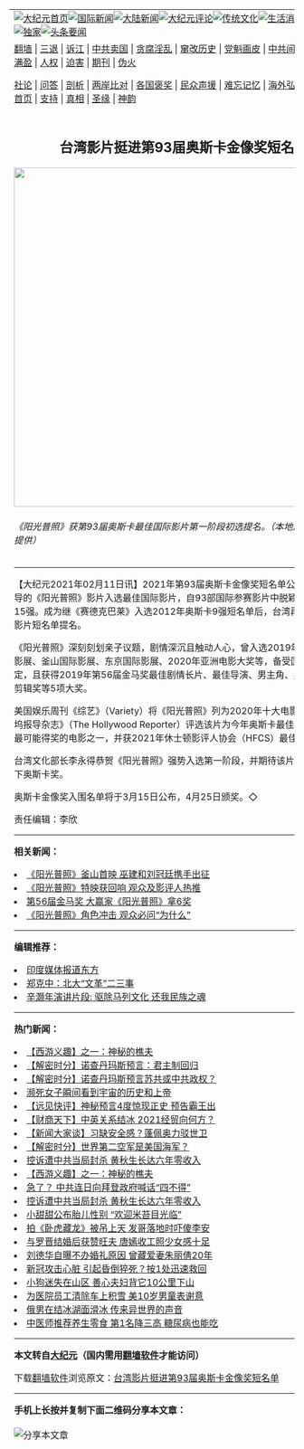 <a name="1" id="1" target="_blank"></a><span id="1"></span>
<table align=center border="0"><tr><td colspan="2" VALIGN=TOP><a href="https://github.com/virneq315/djy/blob/master/gb/nf1351518.md#1"><img src="https://raw.githubusercontent.com/virneq315/www/master/t/djy/1.jpg" title="大纪元首页" alt="大纪元首页"></a><a href="https://github.com/virneq315/djy/blob/master/gb/n24hr.md#1"><img src="https://raw.githubusercontent.com/virneq315/www/master/t/djy/3.jpg" title="国际新闻" alt="国际新闻"></a><a href="https://github.com/virneq315/djy/blob/master/gb/nsc413.md#1"><img src="https://raw.githubusercontent.com/virneq315/www/master/t/djy/4.jpg" title="大陆新闻" alt="大陆新闻"></a><a href="https://github.com/virneq315/djy/blob/master/gb/news392.md#1"><img src="https://raw.githubusercontent.com/virneq315/www/master/t/djy/5.jpg" title="大纪元评论" alt="大纪元评论"></a><a href="https://github.com/virneq315/djy/blob/master/gb/news2007.md#1"><img src="https://raw.githubusercontent.com/virneq315/www/master/t/djy/6.jpg" title="传统文化" alt="传统文化"></a><a href="https://github.com/virneq315/djy/blob/master/gb/news2008.md#1"><img src="https://raw.githubusercontent.com/virneq315/www/master/t/djy/7.jpg" title="生活消费" alt="生活消费"></a><a href="https://github.com/virneq315/djy/blob/master/gb/ncyule.md#1"><img src="https://raw.githubusercontent.com/virneq315/www/master/t/djy/8.jpg" title="娱乐休闲" alt="娱乐休闲"></a><a href="https://github.com/virneq315/djy/blob/master/gb/nsc1002.md#1"><img src="https://raw.githubusercontent.com/virneq315/www/master/t/djy/9.jpg" title="健康" alt="健康"></a><a href="https://github.com/virneq315/djy/blob/master/gb/nf6092.md#1"><img src="https://raw.githubusercontent.com/virneq315/www/master/t/djy/10a.jpg" title="独家" alt="独家"></a><a href="https://github.com/virneq315/djy/blob/master/gb/nf4514.md#1"><img src="https://raw.githubusercontent.com/virneq315/www/master/t/djy/12a.jpg" title="头条要闻" alt="头条要闻"></a></td></tr>
<tr><td colspan="2" VALIGN=TOP><a target="_blank" href="https://github.com/virneq315/www/blob/master/README.md?zsrh#1">翻墙</a> | <a target="_blank" href="https://github.com/virneq315/djy/blob/master/gb/nf5657.md#1">三退</a> | <a target="_blank" href="https://github.com/virneq315/djy/blob/master/gb/nf6124.md#1">诉江</a> | <a target="_blank" href="https://github.com/virneq315/djy/blob/master/gb/nf1176117.md#1">中共卖国</a> | <a target="_blank" href="https://github.com/virneq315/djy/blob/master/gb/nf5773.md#1">贪腐淫乱</a> | <a target="_blank" href="https://github.com/virneq315/djy/blob/master/gb/nf1176115.md#1">窜改历史</a> | <a target="_blank" href="https://github.com/virneq315/djy/blob/master/gb/nf1176107.md#1">党魁画皮</a> | <a target="_blank" href="https://github.com/virneq315/djy/blob/master/gb/nf1320400.md#1">中共间谍</a> | <a target="_blank" href="https://github.com/virneq315/djy/blob/master/gb/nf1176114.md#1">破坏传统</a> | <a target="_blank" href="https://github.com/virneq315/ntdtv/blob/master/gb/prog447_1.md#1">恶贯满盈</a> | <a target="_blank" href="https://github.com/virneq315/djy/blob/master/gb/ncid278.md#1">人权</a> | <a target="_blank" href="https://github.com/virneq315/djy/blob/master/gb/nf1176111.md#1">迫害</a> | <a target="_blank" href="https://gitlab.com/szzdlab/mh-qikan/blob/master/README.md#1">期刊</a> | <a target="_blank" href="https://github.com/virneq315/djy/blob/master/gb/nf5562.md#1">伪火</a></p><p><a target="_blank" href="https://github.com/virneq315/djy/blob/master/gb/9p.md#1">社论</a> | <a target="_blank" href="https://github.com/virneq315/djy/blob/master/gb/nf4378.md#1">问答</a> | <a target="_blank" href="https://github.com/virneq315/djy/blob/master/gb/nf5792.md#1">剖析</a> | <a target="_blank" href="https://github.com/virneq315/djy/blob/master/gb/nf5735.md#1">两岸比对</a> | <a target="_blank" href="https://github.com/virneq315/djy/blob/master/gb/nf6119.md#1">各国褒奖</a> | <a target="_blank" href="https://github.com/virneq315/djy/blob/master/gb/nf6120.md#1">民众声援</a> | <a target="_blank" href="https://github.com/virneq315/djy/blob/master/gb/nf1188594.md#1">难忘记忆</a> | <a target="_blank" href="https://github.com/virneq315/djy/blob/master/gb/nf3180.md#1">海外弘传</a> | <a target="_blank" href="https://github.com/virneq315/djy/blob/master/gb/nf5410.md#1">万人上访</a> | <a target="_blank" href="https://github.com/virneq315/www/blob/master/README.md?zsrh#1">平台首页</a> | <a target="_blank" href="https://github.com/virneq315/djy/blob/master/gb/nf4386.md#1">支持</a> | <a target="_blank" href="https://github.com/virneq315/djy/blob/master/gb/nf4389.md#1">真相</a> | <a target="_blank" href="https://github.com/virneq315/djy/blob/master/gb/nf5790.md#1">圣缘</a> | <a target="_blank" href="https://github.com/virneq315/djy/blob/master/gb/nf4786.md#1">神韵</a></td></tr>
<tr><td VALIGN=TOP width="626"><h2 align=center>台湾影片挺进第93届奥斯卡金像奖短名单</h2>
<img width="600" src="https://i.epochtimes.com/assets/uploads/2021/02/de9e25e0f65daa7d081cea399727bfa9-600x400.jpg" />
<h6>《阳光普照》获第93届奥斯卡最佳国际影片第一阶段初选提名。（本地风光电影公司提供）
</h6>
<hr>
	<p>【大纪元2021年02月11日讯】2021年第93届<ahref="https://github.com/virneq315/djy/blob/master/gb/tag/%E5%A5%A5%E6%96%AF%E5%8D%A1%E9%87%91%E5%83%8F%E5%A5%96.md#1">奥斯卡金像奖</a>短名单公布，钟孟宏执导的<ahref="https://github.com/virneq315/djy/blob/master/gb/tag/%E3%80%8A%E9%98%B3%E5%85%89%E6%99%AE%E7%85%A7%E3%80%8B.md#1">《阳光普照》</a>影片入选最佳国际影片，自93部国际参赛影片中脱颖而出，挤身前15强。成为继《赛德克巴莱》入选2012年奥斯卡9强短名单后，台湾再次进入国际影片短名单提名。</p>
<p><ahref="https://github.com/virneq315/djy/blob/master/gb/tag/%E3%80%8A%E9%98%B3%E5%85%89%E6%99%AE%E7%85%A7%E3%80%8B.md#1">《阳光普照》</a>深刻刻划亲子议题，剧情深沉且触动人心，曾入选2019年多伦多国际影展、釜山国际影展、东京国际影展、2020年亚洲电影大奖等，备受国际影展肯定，且获得2019年第56届金马奖最佳剧情长片、最佳导演、男主角、男配角、最佳剪辑奖等5项大奖。</p>
<p>美国娱乐周刊《综艺》（Variety）将《阳光普照》列为2020年十大电影之首；《好莱坞报导杂志》（The Hollywood Reporter）评选该片为今年奥斯卡最佳国际影片奖项最可能得奖的电影之一，并获2021年休士顿影评人协会（HFCS）最佳外语片奖。</p>
<p>台湾文化部长李永得恭贺《阳光普照》强势入选第一阶段，并期待该片能代表台湾拿下奥斯卡奖。</p>
<p><ahref="https://github.com/virneq315/djy/blob/master/gb/tag/%E5%A5%A5%E6%96%AF%E5%8D%A1%E9%87%91%E5%83%8F%E5%A5%96.md#1">奥斯卡金像奖</a>入围名单将于3月15日公布，4月25日颁奖。◇</p>
<p>责任编辑：李欣</p>
	
<hr>


<strong>相关新闻：</strong>
<li><a href="https://github.com/virneq315/djy/blob/master/gb/19/10/9/n11577660.md#1">《阳光普照》釜山首映 巫建和刘冠廷携手出征</a></li>
<li><a href="https://github.com/virneq315/djy/blob/master/gb/19/10/25/n11612153.md#1">《阳光普照》特映获回响 观众及影评人热推</a></li>
<li><a href="https://github.com/virneq315/djy/blob/master/gb/19/11/21/n11671072.md#1">第56届金马奖 大赢家《阳光普照》拿6奖</a></li>
<li><a href="https://github.com/virneq315/djy/blob/master/gb/19/11/22/n11673418.md#1">《阳光普照》角色冲击 观众必问“为什么”</a></li>
<hr>


<strong>编辑推荐：</strong>
<li><a href="https://github.com/virneq315/djy/blob/master/gb/18/10/27/n10812623.md?dfh#1" target="_blank">印度媒体报道东方</a></li><li><a href="https://github.com/tsiac2612/djy/blob/master/gb/18/2/7/n10121258.md#1" target="_blank">郑克中：北大“文革”二三事</a></li><li><a href="https://github.com/tsiac2612/djy/blob/master/gb/11/10/16/n3402449.md#1" target="_blank">辛灏年演讲片段: 驱除马列文化 还我民族之魂</a></li>
<hr>

<strong>热门新闻：</strong>
<li><a href="https://github.com/hjntbb3179/djy/blob/master/gb/17/12/29/n10005600.md#1">【西游义趣】之一：神秘的樵夫</a></li>
<li><a href="https://github.com/hjntbb3179/djy/blob/master/gb/21/2/4/n12733732.md#1">【解密时分】诺查丹玛斯预言：君主制回归</a></li>
<li><a href="https://github.com/hjntbb3179/djy/blob/master/gb/21/2/8/n12741216.md#1">【解密时分】诺查丹玛斯预言苏共或中共政权？</a></li>
<li><a href="https://github.com/hjntbb3179/djy/blob/master/gb/21/2/5/n12735170.md#1">濒死女子瞬间看到宇宙的历史和上帝</a></li>
<li><a href="https://github.com/hjntbb3179/djy/blob/master/gb/21/2/6/n12737563.md#1">【远见快评】神秘预言4度惊现正史 预告霸王出</a></li>
<li><a href="https://github.com/hjntbb3179/djy/blob/master/gb/21/2/9/n12743374.md#1">【财商天下】中英关系结冰 2021经贸向何方？</a></li>
<li><a href="https://github.com/hjntbb3179/djy/blob/master/gb/21/2/10/n12745140.md#1">【新闻大家谈】习缺安全感？蓬佩奥力驳世卫</a></li>
<li><a href="https://github.com/hjntbb3179/djy/blob/master/gb/21/2/9/n12741753.md#1">【解密时分】世界第二空军是美国海军？</a></li>
<li><a href="https://github.com/hjntbb3179/djy/blob/master/gb/21/2/7/n12739306.md#1">控诉遭中共当局封杀 黄秋生长达六年零收入</a></li>
<li><a href="https://github.com/hjntbb3179/djy/blob/master/gb/17/12/29/n10005600.md#1">【西游义趣】之一：神秘的樵夫</a></li>
<li><a href="https://github.com/hjntbb3179/djy/blob/master/gb/21/2/8/n12740953.md#1">急了？ 中共连日向拜登政府喊话“四不得”</a></li>
<li><a href="https://github.com/hjntbb3179/djy/blob/master/gb/21/2/7/n12739306.md#1">控诉遭中共当局封杀 黄秋生长达六年零收入</a></li>
<li><a href="https://github.com/hjntbb3179/djy/blob/master/gb/21/2/8/n12740365.md#1">小甜甜公布胎儿性别 “欢迎米苔目光临”</a></li>
<li><a href="https://github.com/hjntbb3179/djy/blob/master/gb/21/2/7/n12739063.md#1">拍《卧虎藏龙》被吊上天 发哥落地时吓傻李安</a></li>
<li><a href="https://github.com/hjntbb3179/djy/blob/master/gb/21/2/8/n12741562.md#1">与罗晋结婚后获赞旺夫 唐嫣收工照少女感十足</a></li>
<li><a href="https://github.com/hjntbb3179/djy/blob/master/gb/21/2/7/n12739234.md#1">刘德华自曝不办婚礼原因 曾藏爱妻朱丽倩20年</a></li>
<li><a href="https://github.com/hjntbb3179/djy/blob/master/gb/21/2/8/n12741165.md#1">新冠攻击心脏 引起昏倒猝死？按1处迅速救回</a></li>
<li><a href="https://github.com/hjntbb3179/djy/blob/master/gb/21/2/9/n12742496.md#1">小狗迷失在山区 善心夫妇背它10公里下山</a></li>
<li><a href="https://github.com/hjntbb3179/djy/blob/master/gb/21/2/8/n12740251.md#1">为医院员工清除车上积雪 美10岁男童表谢意</a></li>
<li><a href="https://github.com/hjntbb3179/djy/blob/master/gb/21/2/10/n12744419.md#1">俄男在结冰湖面滑冰 传来异世界的声音</a></li>
<li><a href="https://github.com/hjntbb3179/djy/blob/master/gb/21/2/10/n12744061.md#1">中医师推荐养生零食 第1名降三高 糖尿病也能吃</a></li>
<hr>

<strong>本文转自<a href="https://www.epochtimes.com">大纪元</a>（国内需用<a href="https://github.com/virneq315/www/blob/master/README.md#8">翻墙软件</a>才能访问）</strong><p>下载<a href="https://github.com/virneq315/www/blob/master/README.md#8">翻墙软件</a>浏览原文：<a href="https://www.epochtimes.com/gb/21/2/10/n12745920.htm">台湾影片挺进第93届奥斯卡金像奖短名单</a></p><hr>

<strong>手机上长按并复制下面二维码分享本文章：</strong><br><br><img src="https://chart.apis.google.com/chart?cht=qr&chs=240x240&choe=UTF-8&chld=M|2&chl=https://github.com/virneq315/djy/blob/master/gb/21/2/10/n12745920.md%231" title="分享本文章"></td><td VALIGN=TOP><a href="https://github.com/virneq315/djy/blob/master/gb/16/1/21/n4622075.md?dfh#1" target="_blank"><img src="https://raw.githubusercontent.com/virneq315/djy/master/gb/300/wei-f1.jpg" title="中共的伪火骗局"  alt="中共的伪火骗局"></a><br><a href="https://github.com/virneq315/www/blob/master/README.md?dfh#9" target="_blank"><img src="https://raw.githubusercontent.com/virneq315/djy/master/gb/300/yong-h.jpg" title="永恒的见证"  alt="永恒的见证"></a><br><a href="https://github.com/virneq315/djy/blob/master/gb/13/9/29/n3974789.md?dfh#1" target="_blank"><img src="https://raw.githubusercontent.com/virneq315/djy/master/gb/300/shang-lnz.jpg" title="善良女子被中共投男牢"  alt="善良女子被中共投男牢"></a><br><a href="https://github.com/virneq315/djy/blob/master/gb/16/3/16/n4663449.md?dfh#1" target="_blank"><img src="https://raw.githubusercontent.com/virneq315/djy/master/gb/300/huo-z3.jpg" title="警卫目击活摘器官"  alt="警卫目击活摘器官"></a><br><a href="https://github.com/virneq315/djy/blob/master/gb/16/8/7/n8177641.md?dfh#1" target="_blank"><img src="https://raw.githubusercontent.com/virneq315/djy/master/gb/300/huo-z4.jpg" title="证人描述活摘恐怖"  alt="证人描述活摘恐怖"></a><br><a href="https://github.com/virneq315/djy/blob/master/gb/10/4/19/n2881569.md?dfh#1" target="_blank"><img src="https://raw.githubusercontent.com/virneq315/djy/master/gb/300/huo-z1.jpg" title="揭开活摘器官黑幕"  alt="揭开活摘器官黑幕"></a><br><a href="https://github.com/virneq315/djy/blob/master/gb/10/11/7/n3077476.md?dfh#1" target="_blank"><img src="https://raw.githubusercontent.com/virneq315/djy/master/gb/300/ma-ks.jpg" title="马克思的成魔之路"  alt="马克思的成魔之路"></a><br><a href="https://github.com/virneq315/djy/blob/master/gb/14/6/9/n4173977.md?dfh#1" target="_blank"><img src="https://raw.githubusercontent.com/virneq315/djy/master/gb/300/chang-zs.jpg" title="藏字石 蕴天机"  alt="藏字石 蕴天机"></a><br><a href="https://github.com/virneq315/djy/blob/master/gb/18/5/10/n10381511.md?dfh#1" target="_blank"><img src="https://raw.githubusercontent.com/virneq315/djy/master/gb/300/st1.jpg" title="关注3亿人三退"  alt="关注3亿人三退"></a><br><a href="https://github.com/virneq315/djy/blob/master/gb/18/3/21/n10237682.md?dfh#1" target="_blank"><img src="https://raw.githubusercontent.com/virneq315/djy/master/gb/300/jie-t.jpg" title="解体中共复兴中华"  alt="解体中共复兴中华"></a><br><a href="https://github.com/virneq315/djy/blob/master/gb/9/2/9/n2422991.md?dfh#1" target="_blank"><img src="https://raw.githubusercontent.com/virneq315/djy/master/gb/300/gao-zs.jpg" title="中共迫害良心律师"  alt="中共迫害良心律师"></a><br><a href="https://github.com/virneq315/djy/blob/master/gb/18/12/9/n10900044.md?dfh#1" target="_blank"><img src="https://raw.githubusercontent.com/virneq315/djy/master/gb/300/sj1.jpg" title="303万人举报江泽民"  alt="303万人举报江泽民"></a><br><a href="https://github.com/virneq315/djy/blob/master/gb/18/8/28/n10672014.md?dfh#1" target="_blank"><img src="https://raw.githubusercontent.com/virneq315/djy/master/gb/300/sj2.jpg" title="这些官员为何起诉江泽民"  alt="这些官员为何起诉江泽民"></a><br><a href="https://github.com/virneq315/djy/blob/master/gb/8/12/18/n2367165.md?dfh#1" target="_blank"><img src="https://raw.githubusercontent.com/virneq315/djy/master/gb/300/liangan.jpg" title="海峡两岸的强烈对比"  alt="海峡两岸的强烈对比"></a><br><a href="https://github.com/virneq315/djy/blob/master/gb/15/12/10/n4593139.md?dfh#1" target="_blank"><img src="https://raw.githubusercontent.com/virneq315/djy/master/gb/300/jia-ndzl.jpg" title="加拿大总理的贺信"  alt="加拿大总理的贺信"></a><br><a href="https://github.com/virneq315/djy/blob/master/gb/11/6/17/n3289382.md?dfh#1" target="_blank"><img src="https://raw.githubusercontent.com/virneq315/djy/master/gb/300/xiao-wd.jpg" title="探寻真相兼听则明"  alt="探寻真相兼听则明"></a><br><a href="https://github.com/virneq315/djy/blob/master/gb/18/10/27/n10812623.md?dfh#1" target="_blank"><img src="https://raw.githubusercontent.com/virneq315/djy/master/gb/300/yindu.jpg" title="印度媒体报道东方"  alt="印度媒体报道东方"></a><br><a href="https://github.com/virneq315/djy/blob/master/gb/18/6/9/n10469652.md?dfh#1" target="_blank"><img src="https://raw.githubusercontent.com/virneq315/djy/master/gb/300/xie-j.jpg" title="不一样的海外校园"  alt="不一样的海外校园"></a><br><a href="https://github.com/virneq315/djy/blob/master/gb/7/4/5/n1669415.md?dfh#1" target="_blank"><img src="https://raw.githubusercontent.com/virneq315/djy/master/gb/300/li-up.jpg" title="从大师到徒弟的传奇"  alt="从大师到徒弟的传奇"></a><br><a href="https://github.com/virneq315/djy/blob/master/gb/17/5/26/n9191512.md?dfh#1" target="_blank"><img src="https://raw.githubusercontent.com/virneq315/djy/master/gb/300/zfl2.jpg" title="亿万人与东方一本奇书"  alt="亿万人与东方一本奇书"></a><br><a href="https://github.com/virneq315/djy/blob/master/gb/13/11/27/n4020290.md?dfh#1" target="_blank"><img src="https://raw.githubusercontent.com/virneq315/djy/master/gb/300/zhen-h.jpg" title="大陆见不到的震撼场面"  alt="大陆见不到的震撼场面"></a><br><a href="https://github.com/virneq315/djy/blob/master/gb/15/7/17/n4482910.md?dfh#1" target="_blank"><img src="https://raw.githubusercontent.com/virneq315/djy/master/gb/300/dalu-sk.jpg" title="人心向善 大陆当初盛况"  alt="人心向善 大陆当初盛况"></a><br><a href="https://github.com/virneq315/djy/blob/master/gb/19/1/5/n10955468.md?dfh#1" target="_blank"><img src="https://raw.githubusercontent.com/virneq315/djy/master/gb/300/zfl1.jpg" title="追寻真理 这书讲什么"  alt="追寻真理 这书讲什么"></a><br><a href="https://github.com/virneq315/www/blob/master/README.md?dfh#1" target="_blank"><img src="https://raw.githubusercontent.com/virneq315/djy/master/gb/300/fq1.jpg" title="下载免费翻墙软件"  alt="下载免费翻墙软件"></a><br></td></tr></table>
